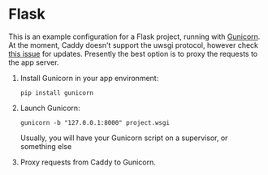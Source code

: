 # Flask

This is an example configuration for a Flask project, running with [Gunicorn](http://gunicorn.org/).
At the moment, Caddy doesn't support the uwsgi protocol, however check [this issue](https://github.com/mholt/caddy/issues/176) for updates. Presently the best option is to proxy the requests to the app server. 

1. Install Gunicorn in your app environment:

    `pip install gunicorn`

2. Launch Gunicorn:

    `gunicorn -b "127.0.0.1:8000" project.wsgi`

    Usually, you will have your Gunicorn script on a supervisor, or 
    something else

3. Proxy requests from Caddy to Gunicorn.
